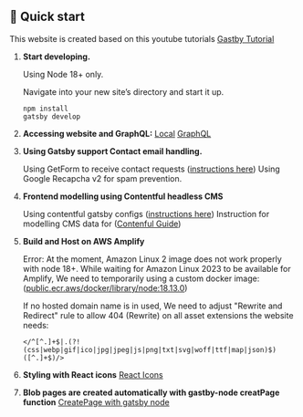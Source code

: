 ## 🚀 Quick start

This website is created based on this youtube tutorials
[Gastby Tutorial](https://www.youtube.com/watch?v=RaTpreA0v7Q&t=25241s)

1.  **Start developing.**

    Using Node 18+ only.

    Navigate into your new site’s directory and start it up.

    ```shell
    npm install
    gatsby develop
    ```

2. **Accessing website and GraphQL:**
[Local](localhost:8000)
[GraphQL](http://localhost:8000/___graphql)

3.  **Using Gatsby support Contact email handling.**

    
    Using  GetForm to receive contact requests ([instructions here](https://www.gatsbyjs.com/docs/building-a-contact-form/))
    Using Google Recapcha v2 for spam prevention.

4.  **Frontend modelling using Contentful headless CMS**

    
    Using contentful gatsby configs ([instructions here](https://www.gatsbyjs.com/plugins/gatsby-source-contentful/))
    Instruction for modelling CMS data for ([Contenful Guide](https://www.contentful.com/r/knowledgebase/gatsbyjs-and-contentful-in-five-minutes/))

5.  **Build and Host on AWS Amplify**

    Error: 
    At the moment, Amazon Linux 2 image does not work properly with node 18+. While waiting for Amazon Linux 2023 to be available for Amplify,
    We need to temporarily using a custom docker image: ([public.ecr.aws/docker/library/node:18.13.0](https://github.com/aws-amplify/amplify-hosting/issues/3109))

    If no hosted domain name is in used, We need to adjust "Rewrite and Redirect" rule to allow 404 (Rewrite) on all asset extensions the website needs:
    ```
    </^[^.]+$|.(?!(css|webp|gif|ico|jpg|jpeg|js|png|txt|svg|woff|ttf|map|json)$)([^.]+$)/>
    ```

6. **Styling with React icons**
[React Icons](https://react-icons.github.io/react-icons/icons?name=bs)

7. **Blob pages are created automatically with gastby-node creatPage function**
[CreatePage with gatsby node](https://www.gatsbyjs.com/docs/reference/config-files/gatsby-node/)